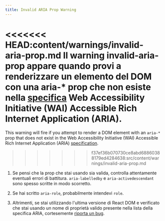 ```yaml
---
title: Invalid ARIA Prop Warning
---
```


<<<<<<< HEAD:content/warnings/invalid-aria-prop.md
Il warning invalid-aria-prop appare quando provi a renderizzare un elemento del DOM con una aria-* prop che non esiste nella [specifica](https://www.w3.org/TR/wai-aria-1.1/#states_and_properties) Web Accessibility Initiative (WAI) Accessible Rich Internet Application (ARIA).
=======
This warning will fire if you attempt to render a DOM element with an `aria-*` prop that does not exist in the Web Accessibility Initiative (WAI) Accessible Rich Internet Application (ARIA) [specification](https://www.w3.org/TR/wai-aria-1.1/#states_and_properties).
>>>>>>> f37ef36b070730ce8abd68860388179ed4284638:src/content/warnings/invalid-aria-prop.md

1. Se pensi che la prop che stai usando sia valida, controlla attentamente eventuali errori di battitura. `aria-labelledby` e `aria-activedescendant` sono spesso scritte in modo scorretto.

2. Se hai scritto `aria-role`, probabilmente intendevi `role`.

3. Altrimenti, se stai utilizzando l'ultima versione di React DOM e verificato che stai usando un nome di proprietà valido presente nella lista della specifica ARIA, cortesemente [riporta un bug](https://github.com/facebook/react/issues/new/choose).
